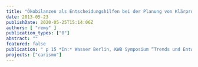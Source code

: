 ```yaml
---
title: "Ökobilanzen als Entscheidungshilfen bei der Planung von Klärprozessen"
date: 2013-05-23
publishDate: 2020-05-25T15:14:06Z
authors: [ "remy" ]
publication_types: ["0"]
abstract: ""
featured: false
publication: " p 15 *In:* Wasser Berlin, KWB Symposium “Trends und Entwicklungen in der Abwasserbehandlung”. Berlin. 2013-05-23"
projects: ["carismo"]
---
```


